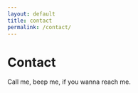 ```yaml
---
layout: default
title: contact
permalink: /contact/
---
```


# Contact 
Call me, beep me, if you wanna reach me.
